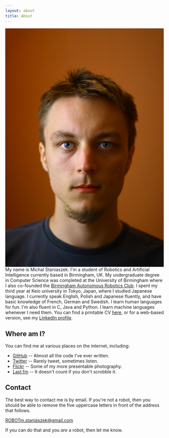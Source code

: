 ```yaml
---
layout: about
title: About
---
```

<img src="../img/face.jpg" align="right"/>

My name is Michal Staniaszek. I'm a student of Robotics and Artificial
Intelligence currently based in Birmingham, UK. My undergraduate degree in
Computer Science was completed at the University of Birmingham where I also
co-founded the
[Birmingham Autonomous Robotics Club](http://barcuk.github.io/index.html). I
spent my third year at Keio university in Tokyo, Japan, where I studied Japanese
language. I currently speak English, Polish and Japanese fluently, and have
basic knowledge of French, German and Swedish. I learn human languages for
fun. I'm also fluent in C, Java and Python. I learn machine languages whenever I
need them. You can find a printable CV
[here](https://github.com/heuristicus/cv/blob/master/cv.pdf?raw=true), or for a
web-based version, see my
[LinkedIn profile](http://www.linkedin.com/profile/view?id=236650527).
		
## Where am I?
You can find me at various places on the internet, including:

- [GitHub](https://github.com/heuristicus) -- Almost all the code I've ever
  written.
- [Twitter](https://twitter.com/MStaniaszek) -- Rarely tweet, sometimes listen.
- [Flickr](http://www.flickr.com/photos/mstaniaszek/) -- Some of my more
  presentable photography.
- [Last.fm](http://www.last.fm/user/nitre) -- It doesn't count if you don't
  scrobble it.

## Contact
The best way to contact me is by email. If you're not a robot, then you
should be able to remove the five uppercase letters in front of the address that
follows.

ROBOTm.staniaszek@gmail.com

If you can do that and you _are_ a robot, then let me know.
